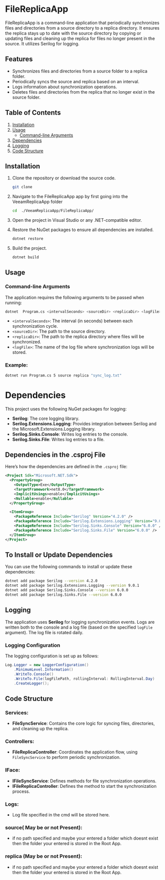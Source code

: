 
# FileReplicaApp

FileReplicaApp is a command-line application that periodically synchronizes files and directories from a source directory to a replica directory. It ensures the replica stays up to date with the source directory by copying or updating files and cleaning up the replica for files no longer present in the source. It utilizes Serilog for logging.
## Features

- Synchronizes files and directories from a source folder to a replica folder.
- Periodically syncs the source and replica based on an interval.
- Logs information about synchronization operations.
- Deletes files and directories from the replica that no longer exist in the source folder.

## Table of Contents

1. [Installation](#installation)
2. [Usage](#usage)
    - [Command-line Arguments](#command-line-arguments)
3. [Dependencies](#dependencies)
4. [Logging](#logging)
5. [Code Structure](#code-structure)


## Installation

1. Clone the repository or download the source code.

    ```bash
    git clone 
    ```

2. Navigate to the FileReplicaApp app by first going into the VeeamReplicaApp folder

    ```bash
    cd  ./VeeamReplicaApp/FileReplicaApp/
    ```
3. Open the project in Visual Studio or any .NET-compatible editor.

3. Restore the NuGet packages to ensure all dependencies are installed.

    ```bash
    dotnet restore
    ```

4. Build the project.

    ```bash
    dotnet build
    ```

## Usage

### Command-line Arguments

The application requires the following arguments to be passed when running:

 ```bash
dotnet  Program.cs <intervalSeconds> <sourceDir> <replicaDir> <logFile>
```

- `<intervalSeconds>`: The interval (in seconds) between each synchronization cycle.
- `<sourceDir>`: The path to the source directory.
- `<replicaDir>`: The path to the replica directory where files will be synchronized.
- `<logFile>`: The name of the log file where synchronization logs will be stored.

### Example:

```bash
dotnet run Program.cs 5 source replica "sync_log.txt"
```

# Dependencies

This project uses the following NuGet packages for logging:

- **Serilog**: The core logging library.
- **Serilog.Extensions.Logging**: Provides integration between Serilog and the Microsoft.Extensions.Logging library.
- **Serilog.Sinks.Console**: Writes log entries to the console.
- **Serilog.Sinks.File**: Writes log entries to a file.

## Dependencies in the .csproj File

Here’s how the dependencies are defined in the `.csproj` file:

```xml
<Project Sdk="Microsoft.NET.Sdk">
  <PropertyGroup>
    <OutputType>Exe</OutputType>
    <TargetFramework>net8.0</TargetFramework>
    <ImplicitUsings>enable</ImplicitUsings>
    <Nullable>enable</Nullable>
  </PropertyGroup>

  <ItemGroup>
    <PackageReference Include="Serilog" Version="4.2.0" />
    <PackageReference Include="Serilog.Extensions.Logging" Version="9.0.1" />
    <PackageReference Include="Serilog.Sinks.Console" Version="6.0.0" />
    <PackageReference Include="Serilog.Sinks.File" Version="6.0.0" />
  </ItemGroup>
</Project>
```
## To Install or Update Dependencies

You can use the following commands to install or update these dependencies:

```bash
dotnet add package Serilog --version 4.2.0
dotnet add package Serilog.Extensions.Logging --version 9.0.1
dotnet add package Serilog.Sinks.Console --version 6.0.0
dotnet add package Serilog.Sinks.File --version 6.0.0
```

## Logging

The application uses **Serilog** for logging synchronization events. Logs are written both to the console and a log file (based on the specified `logFile` argument). The log file is rotated daily.

### Logging Configuration

The logging configuration is set up as follows:

```csharp
Log.Logger = new LoggerConfiguration()
    .MinimumLevel.Information()
    .WriteTo.Console()
    .WriteTo.File(logFilePath, rollingInterval: RollingInterval.Day)
    .CreateLogger();
```

## Code Structure

### Services:
- **FileSyncService**: Contains the core logic for syncing files, directories, and cleaning up the replica.

### Controllers:
- **FileReplicaController**: Coordinates the application flow, using `FileSyncService` to perform periodic synchronization.

### IFace:
- **IFileSyncService**: Defines methods for file synchronization operations.
- **IFileReplicaController**: Defines the method to start the synchronization process.
### Logs:
- Log file specified in the cmd will be stored here.

### source( May be or not Present):
- if no path specified and maybe your entered a folder which doesnt exist then the folder your entered is stored in the Root App. 

### replica (May be or not Present):
- if no path specified and maybe your entered a folder which doesnt exist then the folder your entered is stored in the Root App.
